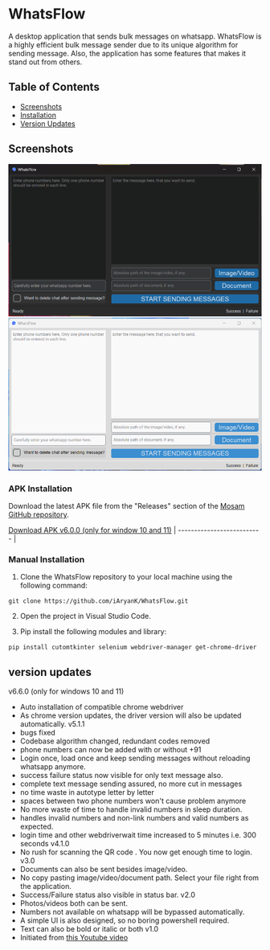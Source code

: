# WhatsFlow

A desktop application that sends bulk messages on whatsapp. WhatsFlow is a highly efficient bulk message sender due to its unique algorithm for sending message. Also, the application has some features that makes it stand out from others.

## Table of Contents

- [Screenshots](#screenshots)
- [Installation](#installation)
- [Version Updates](#versionupdates)

## Screenshots

![screenshot](https://github.com/iAryanK/WhatsFlow/blob/main/screenshots/ui_dark.png?raw=true)  
![screenshot](https://github.com/iAryanK/WhatsFlow/blob/main/screenshots/ui_light.png?raw=true)


### APK Installation
Download the latest APK file from the "Releases" section of the [Mosam GitHub repository](https://github.com/SidharthMudgil/mosam/releases).

[Download APK v6.0.0 (only for window 10 and 11)](https://drive.google.com/file/d/12Zi8O3Urlmr2aZ_ECcbC4TOWHdna8-x9/view?usp=sharing)
| -------------------------- |


### Manual Installation
1. Clone the WhatsFlow repository to your local machine using the following command:
```
git clone https://github.com/iAryanK/WhatsFlow.git
```

2. Open the project in Visual Studio Code.

3. Pip install the following modules and library:
```
pip install cutomtkinter selenium webdriver-manager get-chrome-driver
```

## version updates
v6.6.0 (only for windows 10 and 11)
- Auto installation of compatible chrome webdriver
- As chrome version updates, the driver version will also be updated automatically.
v5.1.1
- bugs fixed
- Codebase algorithm changed, redundant codes removed
- phone numbers can now be added with or without +91
- Login once, load once and keep sending messages without reloading whatsapp anymore.
- success failure status now visible for only text message also.
- complete text message sending assured, no more cut in messages
- no time waste in autotype letter by letter
- spaces between two phone numbers won't cause problem anymore
- No more waste of time to handle invalid numbers in sleep duration.
- handles invalid numbers and non-link numbers and valid numbers as expected.
- login time and other webdriverwait time increased to 5 minutes i.e. 300 seconds
v4.1.0
- No rush for scanning the QR code . You now get enough time to login.
v3.0
- Documents can also be sent besides image/video.
- No copy pasting image/video/document path. Select your file right from the application.
- Success/Failure status also visible in status bar.
v2.0
- Photos/videos both can be sent.
- Numbers not available on whatsapp will be bypassed automatically.
- A simple UI is also designed, so no boring powershell required.
- Text can also be bold or italic or both
v1.0
- Initiated from [this Youtube video](https://youtu.be/hs1VCXBoXbU?si=EoZ4tMI5b_BJedPP)
